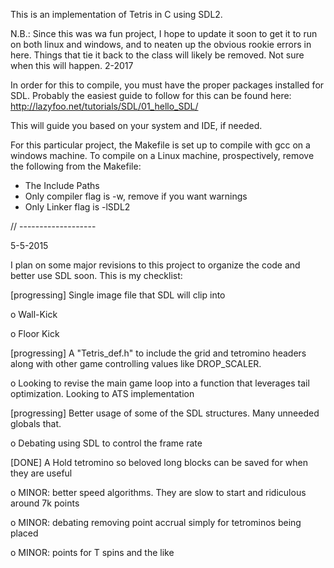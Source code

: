 This is an implementation of Tetris in C using SDL2.

N.B.:  Since this was wa fun project, I hope to update it soon to get it to run on both linux and windows, and to neaten up the obvious rookie errors in here.  Things that tie it back to the class will likely be removed. Not sure when this will happen.  2-2017

In order for this to compile, you must have the proper packages installed for SDL.  Probably the easiest guide to follow for this can be found here:
http://lazyfoo.net/tutorials/SDL/01_hello_SDL/

This will guide you based on your system and IDE, if needed.

For this particular project, the Makefile is set up to compile with gcc on a windows machine.  To compile on a Linux machine, prospectively, remove the following from the Makefile:

- The Include Paths
- Only compiler flag is -w, remove if you want warnings
- Only Linker flag is -lSDL2

// -------------------

 5-5-2015
 
 I plan on some major revisions to this project to organize the code and better use SDL soon.  This is my checklist:
 
 [progressing] Single image file that SDL will clip into
 
 o Wall-Kick
 
 o Floor Kick
 
 [progressing] A "Tetris_def.h" to include the grid and tetromino headers along with other game controlling values like DROP_SCALER.
 
 o Looking to revise the main game loop into a function that leverages tail optimization.  Looking to ATS implementation
 
 [progressing] Better usage of some of the SDL structures.  Many unneeded globals that.
 
 o Debating using SDL to control the frame rate
 
 [DONE] A Hold tetromino so beloved long blocks can be saved for when they are useful
 
 o MINOR: better speed algorithms.  They are slow to start and ridiculous around 7k points
 
 o MINOR: debating removing point accrual simply for tetrominos being placed
 
 o MINOR: points for T spins and the like
